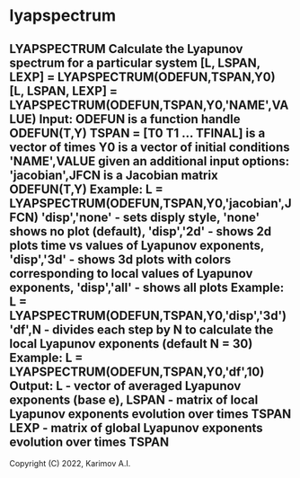 # lyapspectrum

LYAPSPECTRUM Calculate the Lyapunov spectrum for a particular system
  [L, LSPAN, LEXP]  = LYAPSPECTRUM(ODEFUN,TSPAN,Y0)
  [L, LSPAN, LEXP]  = LYAPSPECTRUM(ODEFUN,TSPAN,Y0,'NAME',VALUE)
  Input:
  ODEFUN is a function handle ODEFUN(T,Y)
  TSPAN = [T0 T1 ... TFINAL] is a vector of times
  Y0 is a vector of initial conditions
  'NAME',VALUE given an additional input options:
  'jacobian',JFCN is a Jacobian matrix ODEFUN(T,Y)
  Example: L  = LYAPSPECTRUM(ODEFUN,TSPAN,Y0,'jacobian',JFCN)
  'disp','none' - sets disply style, 'none' shows no plot (default),
  'disp','2d' - shows 2d plots time vs values of Lyapunov exponents,
  'disp','3d' - shows 3d plots with colors corresponding to local values of
  Lyapunov exponents,
  'disp','all' - shows all plots
  Example: L  = LYAPSPECTRUM(ODEFUN,TSPAN,Y0,'disp','3d')
  'df',N - divides each step by N to calculate the local Lyapunov
  exponents (default N = 30) 
  Example: L  = LYAPSPECTRUM(ODEFUN,TSPAN,Y0,'df',10)
  Output:
  L - vector of averaged Lyapunov exponents (base e),
  LSPAN - matrix of local Lyapunov exponents evolution over times TSPAN
  LEXP - matrix of global Lyapunov exponents evolution over times TSPAN
-----------------------------------------------------------------------------
Copyright (C) 2022, Karimov A.I.
